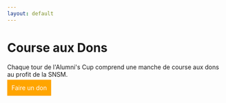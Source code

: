 ```yaml
---
layout: default
---
```


# Course aux Dons 

Chaque tour de l'Alumni's Cup comprend une manche de 
course aux dons au profit de la SNSM. 

<div class="flex-h space-around">
<a  id="payasso" 
    href="https://monetico.apayer.fr/alumni-sailing/dons">
    Faire un don 
</a> 
</div>


<style> 
#payasso {
    padding:    10px;
    color:      white;
    margin:     auto;
    background-color:   orange;
    text-decoration:    none;
}
</style> 
